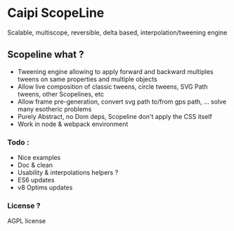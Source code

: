 # Caipi ScopeLine

Scalable, multiscope, reversible, delta based, interpolation/tweening engine

## Scopeline what ?

- Tweening engine allowing to apply forward and backward multiples tweens on same properties and multiple objects 
- Allow live composition of classic tweens, circle tweens, SVG Path tweens, other Scopelines, etc
- Allow frame pre-generation, convert svg path to/from gps path, ... solve many esotheric problems
- Purely Abstract, no Dom deps, Scopeline don't apply the CSS itself
- Work in node & webpack environment

### Todo :

- Nice examples 
- Doc & clean
- Usability & interpolations helpers ?
- ES6 updates
- v8 Optims updates

### License ?

AGPL license


